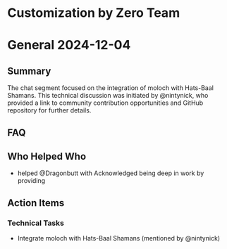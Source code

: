 # Customization by Zero Team

# General 2024-12-04

## Summary
The chat segment focused on the integration of moloch with Hats-Baal Shamans. This technical discussion was initiated by @nintynick, who provided a link to community contribution opportunities and GitHub repository for further details.

## FAQ


## Who Helped Who
-  helped @Dragonbutt with Acknowledged being deep in work by providing 

## Action Items

### Technical Tasks
- Integrate moloch with Hats-Baal Shamans (mentioned by @nintynick)